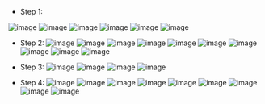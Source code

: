 - Step 1:

![image](https://user-images.githubusercontent.com/94152732/168419468-6b990798-8b43-461d-a2ec-7938a4de8100.png)
![image](https://user-images.githubusercontent.com/94152732/168419529-bb7a5f6e-4d71-4dcd-aa9e-bee007c590ac.png)
![image](https://user-images.githubusercontent.com/94152732/168419819-4f74b784-b9e5-48da-a9e5-d64800560c7b.png)
![image](https://user-images.githubusercontent.com/94152732/168419877-4f8e618c-991d-4d45-a515-dab06e0c7f36.png)
![image](https://user-images.githubusercontent.com/94152732/168419920-003bfb8e-4664-41ff-9844-f4f2a72d1969.png)
![image](https://user-images.githubusercontent.com/94152732/168419949-84c359c8-9ae5-4df7-b839-63c5faed1c28.png)

- Step 2: 
![image](https://user-images.githubusercontent.com/94152732/168419988-883af02e-826f-442c-a9b0-1489d44664cb.png)
![image](https://user-images.githubusercontent.com/94152732/168420016-a7a539ab-090a-438c-99e6-7a8cb029faf4.png)
![image](https://user-images.githubusercontent.com/94152732/168420051-2c3f9973-7bb3-4d78-bf23-f9df10febb43.png)
![image](https://user-images.githubusercontent.com/94152732/168420066-7cd139cf-59c6-41fe-92e6-d599c4158499.png)
![image](https://user-images.githubusercontent.com/94152732/168420185-6336b03f-ab9c-4e5c-9f76-cd789002d53f.png)
![image](https://user-images.githubusercontent.com/94152732/168420274-c8b797ef-84b2-4cb8-9740-be8719df6ce8.png)
![image](https://user-images.githubusercontent.com/94152732/168420327-d1df9d3f-510b-491e-ad70-7c4277db98c3.png)
![image](https://user-images.githubusercontent.com/94152732/168420359-fc27c5d2-2244-46f2-b580-24aa01688663.png)
![image](https://user-images.githubusercontent.com/94152732/168420408-5e421d97-61f9-4459-a5f2-eee51c0f8c86.png)
![image](https://user-images.githubusercontent.com/94152732/168420502-e6f3de4f-d546-448f-8fda-6b85567cc0c9.png)

- Step 3: 
![image](https://user-images.githubusercontent.com/94152732/168420562-fb13151d-cd28-4dfc-b15a-036c8c21ef3e.png)
![image](https://user-images.githubusercontent.com/94152732/168420627-537b9c47-d54c-4895-a445-68401745e68e.png)
![image](https://user-images.githubusercontent.com/94152732/168420637-124d32e5-8688-42f1-bd36-e89656bc170c.png)
![image](https://user-images.githubusercontent.com/94152732/168420680-22d7a963-de95-418c-a908-b796fb781ee5.png)

- Step 4:
![image](https://user-images.githubusercontent.com/94152732/168420744-c8f15c44-cad6-4252-a33a-5dd9938a19e8.png)
![image](https://user-images.githubusercontent.com/94152732/168420766-e2f25080-0cd0-40fe-b1b9-1e8ff0953c42.png)
![image](https://user-images.githubusercontent.com/94152732/168420807-fedf60d5-f098-4a3e-8525-655e7989e8f6.png)
![image](https://user-images.githubusercontent.com/94152732/168420854-6ab9117e-6ec0-46c9-ae55-0250fe963721.png)
![image](https://user-images.githubusercontent.com/94152732/168420884-334629dd-ea32-4cd7-b9fd-88f1ddcdae60.png)
![image](https://user-images.githubusercontent.com/94152732/168420989-cea1ebac-f058-495f-8560-05c7ef0ed92d.png)
![image](https://user-images.githubusercontent.com/94152732/168421023-f83f3639-82ba-4b76-9a97-dd6d0919b5ee.png)
![image](https://user-images.githubusercontent.com/94152732/168421058-e9679a6c-d061-4b0f-b5ed-9cfea01e7644.png)
![image](https://user-images.githubusercontent.com/94152732/168421141-fc6ccbbe-a245-425a-bbf8-9677e0a61475.png)
